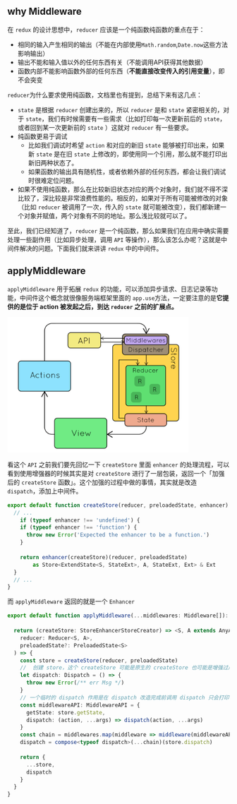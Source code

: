 ## why Middleware

在 `redux` 的设计思想中，`reducer` 应该是一个纯函数纯函数的重点在于：

- 相同的输入产生相同的输出（不能在内部使用`Math.random`,`Date.now`这些方法影响输出）
- 输出不能和输入值以外的任何东西有关（不能调用API获得其他数据）
- 函数内部不能影响函数外部的任何东西（**不能直接改变传入的引用变量**），即不会突变

`reducer`为什么要求使用纯函数，文档里也有提到，总结下来有这几点：

+ `state` 是根据 `reducer` 创建出来的，所以 `reducer` 是和 `state` 紧密相关的，对于 `state`，我们有时候需要有一些需求（比如打印每一次更新前后的 `state`，或者回到某一次更新前的 `state` ）这就对 `reducer` 有一些要求。
+ 纯函数更易于调试
  - 比如我们调试时希望 `action` 和对应的新旧 `state` 能够被打印出来，如果新 `state` 是在旧 `state` 上修改的，即使用同一个引用，那么就不能打印出新旧两种状态了。
  - 如果函数的输出具有随机性，或者依赖外部的任何东西，都会让我们调试时很难定位问题。
+ 如果不使用纯函数，那么在比较新旧状态对应的两个对象时，我们就不得不深比较了，深比较是非常浪费性能的。相反的，如果对于所有可能被修改的对象（比如 `reducer` 被调用了一次，传入的 `state` 就可能被改变），我们都新建一个对象并赋值，两个对象有不同的地址。那么浅比较就可以了。

至此，我们已经知道了，`reducer` 是一个纯函数，那么如果我们在应用中确实需要处理一些副作用（比如异步处理，调用 `API` 等操作），那么该怎么办呢？这就是中间件解决的问题。下面我们就来讲讲 `redux` 中的中间件。

## applyMiddleware

`applyMiddleware` 用于拓展 `redux` 的功能，可以添加异步请求、日志记录等功能，中间件这个概念就很像服务端框架里面的 `app.use`方法，一定要注意的是**它提供的是位于 action 被发起之后，到达 `reducer` 之前的扩展点。**

<img src="assets/flow.gif" alt="flow" style="zoom:40%;" />

看这个 `API` 之前我们要先回忆一下 `createStore` 里面 `enhancer` 的处理流程，可以看到使用增强器的时候其实是对 `createStore` 进行了一层包装，返回一个「加强后的 `createStore` 函数」。这个加强的过程中做的事情，其实就是改造 `dispatch`，添加上中间件。

```ts
export default function createStore(reducer, preloadedState, enhancer): Store{
  // ...
	if (typeof enhancer !== 'undefined') {
    if (typeof enhancer !== 'function') {
      throw new Error('Expected the enhancer to be a function.')
    }

    return enhancer(createStore)(reducer, preloadedState) 
    	as Store<ExtendState<S, StateExt>, A, StateExt, Ext> & Ext
  }
  // ...
}
```

而 `applyMiddleware` 返回的就是一个 `Enhancer` 

```ts
export default function applyMiddleware(...middlewares: Middleware[]): StoreEnhancer<any> {
  
  return (createStore: StoreEnhancerStoreCreator) => <S, A extends AnyAction>(
    reducer: Reducer<S, A>,
    preloadedState?: PreloadedState<S>
  ) => {
    const store = createStore(reducer, preloadedState)
    //	创建 store，这个 createStore 可能是原生的 createStore 也可能是增强过后的 createStore
    let dispatch: Dispatch = () => {
      throw new Error(/** err Msg */)
    }
    // 一个临时的 dispatch 作用是在 dispatch 改造完成前调用 dispatch 只会打印错误信息
    const middlewareAPI: MiddlewareAPI = {
      getState: store.getState,
      dispatch: (action, ...args) => dispatch(action, ...args)
    }
    const chain = middlewares.map(middleware => middleware(middlewareAPI))
    dispatch = compose<typeof dispatch>(...chain)(store.dispatch)

    return {
      ...store,
      dispatch
    }
  }
}
```

